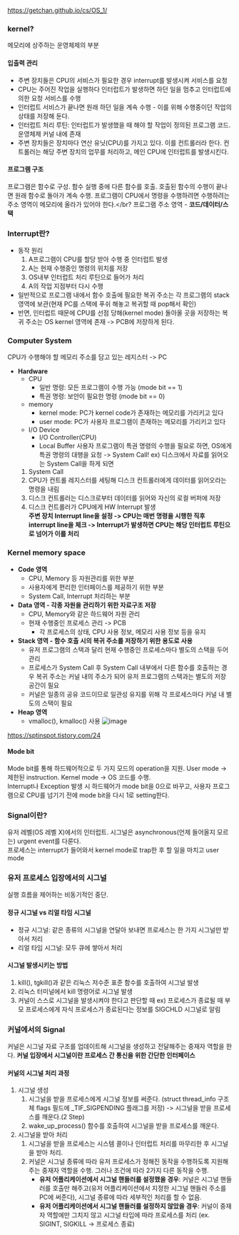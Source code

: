 https://getchan.github.io/cs/OS_1/
### kernel?
메모리에 상주하는 운영체제의 부분

#### 입출력 관리
- 주변 장치들은 CPU의 서비스가 필요한 경우 interrupt를 발생시켜 서비스를 요청
- CPU는 주어진 작업을 실행하다 인터럽트가 발생하면 하던 일을 멈추고 인터럽트에 의한 요청 서비스를 수행
- 인터럽트 서비스가 끝나면 원래 하던 일을 계속 수행 - 이를 위해 수행중이던 작업의 상태를 저장해 둔다.
- 인터럽트 처리 루틴: 인터럽트가 발생했을 때 해야 할 작업이 정의된 프로그램 코드. 운영체제 커널 내에 존재
- 주변 장치들은 장치마다 연산 유닛(CPU)를 가지고 있다. 이를 컨트롤러라 한다. 컨트롤러는 해당 주변 장치의 업무를 처리하고, 메인 CPU에 인터럽트를 발생시킨다.

#### 프로그램 구조
프로그램은 함수로 구성. 함수 실행 중에 다른 함수를 호출. 호출된 함수의 수행이 끝나면 원래 함수로 돌아가 계속 수행. 프로그램이 CPU에서 명령을 수행하려면 수행하려는 주소 영역이 메모리에 올라가 있어야 한다.</br?
프로그램 주소 영역 - **코드/데이터/스택**

### Interrupt란?
- 동작 원리
    1. A프로그램이 CPU를 할당 받아 수행 중 인터럽트 발생
    2. A는 현재 수행중인 명령의 위치를 저장
    3. OS내부 인터럽트 처리 루틴으로 들어가 처리
    4. A의 작업 지점부터 다시 수행
- 일반적으로 프로그램 내에서 함수 호출에 필요한 복귀 주소는 각 프로그램의 stack 영역에 보관(현재 PC를 스택에 푸쉬 해놓고 복귀할 때 pop해서 확인)
- 반면, 인터럽트 때문에 CPU를 선점 당해(kernel mode) 돌아올 곳을 저장하는 복귀 주소는 OS kernel 영역에 존재 -> PCB에 저장하게 된다.

### Computer System
CPU가 수행해야 할 메모리 주소를 담고 있는 레지스터 -> PC </br>
- **Hardware**
    - CPU
        - 일반 명령: 모든 프로그램이 수행 가능 (mode bit == 1)
        - 특권 명령: 보안이 필요한 명령 (mode bit == 0)
    - memory
        - kernel mode: PC가 kernel code가 존재하는 메모리를 가리키고 있다
        - user mode: PC가 사용자 프로그램이 존재하는 메모리를 가리키고 있다
    - I/O Device
        - I/O Controller(CPU)
        - Local Buffer
사용자 프로그램이 특권 명령의 수행을 필요로 하면, OS에게 특권 명령의 대행을 요청 -> System Call!
ex) 디스크에서 자료를 읽어오는 System Call을 하게 되면
    1. System Call
    2. CPU가 컨트롤 레지스터를 세팅해 디스크 컨트롤러에게 데이터를 읽어오라는 명령을 내림
    3. 디스크 컨트롤러는 디스크로부터 데이터를 읽어와 자신의 로컬 버퍼에 저장
    4. 디스크 컨트롤러가 CPU에게 HW Interrupt 발생</br>
    **주변 장치 Interrupt line을 설정 -> CPU는 매번 명령을 시행한 직후 interrupt line을 체크 -> Interrupt가 발생하면 CPU는 해당 인터럽트 루틴으로 넘어가 이를 처리**

### Kernel memory space
- **Code 영역**
    - CPU, Memory 등 자원관리를 위한 부분
    - 사용자에게 편리한 인터페이스를 제공하기 위한 부분
    - System Call, Interrupt 처리하는 부분
- **Data 영역 - 각종 자원을 관리하기 위한 자료구조 저장**
    - CPU, Memory와 같은 하드웨어 자원 관리
    - 현재 수행중인 프로세스 관리 -> PCB
        - 각 프로세스의 상태, CPU 사용 정보, 메모리 사용 정보 등을 유지
- **Stack 영역 - 함수 호출 시의 복귀 주소를 저장하기 위한 용도로 사용**
    - 유저 프로그램의 스택과 달리 현재 수행중인 프로세스마다 별도의 스택을 두어 관리
    - 프로세스가 System Call 후 System Call 내부에서 다른 함수를 호출하는 경우 복귀 주소는 커널 내의 주소가 되어 유저 프로그램의 스택과는 별도의 저장 공간이 필요
    - 커널은 일종의 공유 코드이므로 일관성 유지를 위해 각 프로세스마다 커널 내 별도의 스택이 필요
- **Heap 영역**
    - vmalloc(), kmalloc() 사용
![image](https://user-images.githubusercontent.com/71350045/231543605-0355df1f-d849-423e-b3ea-f3d11f145b52.png)


https://sptinspot.tistory.com/24
#### Mode bit
Mode bit를 통해 하드웨어적으로 두 가지 모드의 operation을 지원. User mode -> 제한된 instruction. Kernel mode -> OS 코드를 수행. </br>
Interrupt나 Exception 발생 시 하드웨어가 mode bit을 0으로 바꾸고, 사용자 프로그램으로 CPU를 넘기기 전에 mode bit을 다시 1로 setting한다.

### Signal이란?
유저 레벨(OS 레벨 X)에서의 인터럽트. 시그널은 asynchronous(언제 들어올지 모르는) urgent event를 다룬다.</br>
프로세스는 interrupt가 들어와서 kernel mode로 trap한 후 할 일을 마치고 user mode
### 유저 프로세스 입장에서의 시그널
실행 흐름을 제어하는 비동기적인 중단.
#### 정규 시그널 vs 리얼 타임 시그널
- 정규 시그널: 같은 종류의 시그널을 연달아 보내면 프로세스는 한 가지 시그널만 받아서 처리
- 리얼 타임 시그널: 모두 큐에 쌓아서 처리
#### 시그널 발생시키는 방법
1. kill(), tgkill()과 같은 리눅스 저수준 표준 함수를 호출하여 시그널 발생
2. 리눅스 터미널에서 kill 명령어로 시그널 발생
3. 커널이 스스로 시그널을 발생시켜야 한다고 판단할 때 ex) 프로세스가 종료될 때 부모 프로세스에게 자식 프로세스가 종료된다는 정보를 SIGCHLD 시그널로 알림



### 커널에서의 Signal
커널은 시그널 자료 구조를 업데이트해 시그널을 생성하고 전달해주는 중재자 역할을 한다. **커널 입장에서 시그널이란 프로세스 간 통신을 위한 간단한 인터페이스**

#### 커널의 시그널 처리 과정
1. 시그널 생성</br>
    1. 시그널을 받을 프로세스에게 시그널 정보를 써준다. (struct thread_info 구조체 flags 필드에 \_TIF_SIGPENDING 플래그를 저장) -> 시그널을 받을 프로세스를 깨운다.(2 Step)
    2. wake_up_process() 함수를 호출하여 시그널을 받을 프로세스를 깨운다.
2. 시그널을 받아 처리</br>
    1. 시그널을 받을 프로세스는 시스템 콜이나 인터럽트 처리를 마무리한 후 시그널을 받아 처리.
    2. 커널은 시그널 종류에 따라 유저 프로세스가 정해진 동작을 수행하도록 지원해주는 중재자 역할을 수행. 그러나 조건에 따라 2가지 다른 동작을 수행.
        - **유저 어플리케이션에서 시그널 핸들러를 설정했을 경우**: 커널은 시그널 핸들러를 호출만 해주고(유저 어플리케이션에서 지정한 시그널 핸들러 주소를 PC에 써준다), 시그널 종류에 따라 세부적인 처리를 할 수 없음.
        - **유저 어플리케이션에서 시그널 핸들러를 설정하지 않았을 경우**: 커널이 중재자 역할에만 그치지 않고 시그널 타입에 따라 프로세스를 처리 (ex. SIGINT, SIGKILL -> 프로세스 종료)
       
